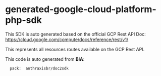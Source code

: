 # generated-google-cloud-platform-php-sdk

This SDK is auto generated based on the official GCP Rest API Doc:
https://cloud.google.com/compute/docs/reference/rest/v1/

This represents all resources routes available on the GCP Rest API.

This code is auto generated from **BIA**: 

      pack:  anthraxisbr/doc2sdk 
